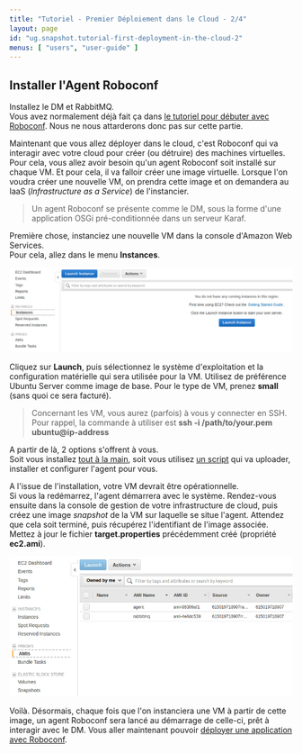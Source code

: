 ```yaml
---
title: "Tutoriel - Premier Déploiement dans le Cloud - 2/4"
layout: page
id: "ug.snapshot.tutorial-first-deployment-in-the-cloud-2"
menus: [ "users", "user-guide" ]
---
```


## Installer l'Agent Roboconf

Installez le DM et RabbitMQ.  
Vous avez normalement déjà fait ça dans [le tutoriel pour débuter avec Roboconf](tutoriel-debuter-avec-roboconf.html).
Nous ne nous attarderons donc pas sur cette partie.

Maintenant que vous allez déployer dans le cloud, c'est Roboconf qui va interagir avec votre cloud pour créer (ou détruire)
des machines virtuelles. Pour cela, vous allez avoir besoin qu'un agent Roboconf soit installé sur chaque VM. Et pour cela, il va falloir créer une image virtuelle. Lorsque l'on voudra créer une nouvelle VM, on prendra cette image et on demandera
au IaaS (*Infrastructure as a Service*) de l'instancier.

> Un agent Roboconf se présente comme le DM, sous la forme d'une application OSGi
> pré-conditionnée dans un serveur Karaf.

Première chose, instanciez une nouvelle VM dans la console d'Amazon Web Services.  
Pour cela, allez dans le menu **Instances**.

<img src="/resources/img/tutorial-aws-instances.jpg" alt="Créer une nouvelle VM" class="gs" />

Cliquez sur **Launch**, puis sélectionnez le système d'exploitation et la configuration
matérielle qui sera utilisée pour la VM. Utilisez de préférence Ubuntu Server comme image de base.
Pour le type de VM, prenez **small** (sans quoi ce sera facturé).
  
> Concernant les VM, vous aurez (parfois) à vous y connecter en SSH.  
> Pour rappel, la commande à utiliser est **ssh -i /path/to/your.pem ubuntu@ip-address**

A partir de là, 2 options s'offrent à vous.  
Soit vous installez [tout à la main](/en/user-guide/installing-an-agent.html), soit vous 
utilisez [un script](/en/user-guide/installing-everything.html) qui va uploader, installer et
configurer l'agent pour vous.

A l'issue de l'installation, votre VM devrait être opérationnelle.  
Si vous la redémarrez, l'agent démarrera avec le système. Rendez-vous ensuite dans la console de gestion de votre
infrastructure de cloud, puis créez une image *snapshot* de la VM sur laquelle se situe l'agent. Attendez que cela 
soit terminé, puis récupérez l'identifiant de l'image associée. Mettez à jour le fichier **target.properties** 
précédemment créé (propriété **ec2.ami**).

<img src="/resources/img/tutorial-aws-amis.jpg" alt="Images virtuelles chez AWS" class="gs" />

Voilà. Désormais, chaque fois que l'on instanciera une VM à partir de cette image, un agent Roboconf sera
lancé au démarrage de celle-ci, prêt à interagir avec le DM. Vous aller maintenant pouvoir 
[déployer une application avec Roboconf](tutoriel-premier-deploiement-dans-le-cloud-3.html).
